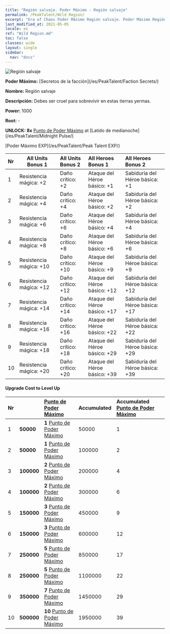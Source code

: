 ```yaml
---
title: "Región salvaje. Poder Máximo - Región salvaje"
permalink: /PeakTalent/Wild Region/
excerpt: "Era of Chaos Poder Máximo Región salvaje. Poder Máximo Región salvaje. Región salvaje"
last_modified_at: 2021-05-05
locale: es
ref: "Wild Region.md"
toc: false
classes: wide
layout: single
sidebar:
  nav: "docs"
---
```


  ![Región salvaje](/images/pt/talent_3010.png)

  **Poder Máximo:** [Secretos de la facción](/es/PeakTalent/Faction Secrets/)

  **Nombre:** Región salvaje

  **Descripción:** Debes ser cruel para sobrevivir en estas tierras yermas.

  **Power:** 1000

  **Root:** -

  **UNLOCK: 8x** [Punto de Poder Máximo](/ItemsES/con_934/) at [Latido de medianoche](/es/PeakTalent/Midnight Pulse/)

  [Poder Máximo EXP](/es/PeakTalent/Peak Talent EXP/)

  | Nr | All Units Bonus 1 | All Units Bonus 2 | All Heroes Bonus 1 | All Heroes Bonus 2 |
  |:---|--------------|:-------------|:-------------|:-------------|
  | 1 | Resistencia mágica: +2 | Daño crítico: +2 | Ataque del Héroe básico: +1 | Sabiduría del Héroe básica: +1 |
  | 2 | Resistencia mágica: +4 | Daño crítico: +4 | Ataque del Héroe básico: +2 | Sabiduría del Héroe básica: +2 |
  | 3 | Resistencia mágica: +6 | Daño crítico: +6 | Ataque del Héroe básico: +4 | Sabiduría del Héroe básica: +4 |
  | 4 | Resistencia mágica: +8 | Daño crítico: +8 | Ataque del Héroe básico: +6 | Sabiduría del Héroe básica: +6 |
  | 5 | Resistencia mágica: +10 | Daño crítico: +10 | Ataque del Héroe básico: +9 | Sabiduría del Héroe básica: +9 |
  | 6 | Resistencia mágica: +12 | Daño crítico: +12 | Ataque del Héroe básico: +12 | Sabiduría del Héroe básica: +12 |
  | 7 | Resistencia mágica: +14 | Daño crítico: +14 | Ataque del Héroe básico: +17 | Sabiduría del Héroe básica: +17 |
  | 8 | Resistencia mágica: +16 | Daño crítico: +16 | Ataque del Héroe básico: +22 | Sabiduría del Héroe básica: +22 |
  | 9 | Resistencia mágica: +18 | Daño crítico: +18 | Ataque del Héroe básico: +29 | Sabiduría del Héroe básica: +29 |
  | 10 | Resistencia mágica: +20 | Daño crítico: +20 | Ataque del Héroe básico: +39 | Sabiduría del Héroe básica: +39 |


#### Upgrade Cost to Level Up

  | Nr | <i class="fas fa-coins"/> | [Punto de Poder Máximo](/ItemsES/con_934/) | Accumulated <i class="fas fa-coins"/> | Accumulated [Punto de Poder Máximo](/ItemsES/con_934/) |
  |:---|--------------|:-------------|:-------------|:-------------|
  | 1 | **50000** | **1** [Punto de Poder Máximo](/ItemsES/con_934/) | 50000 | 1 |
  | 2 | **50000** | **1** [Punto de Poder Máximo](/ItemsES/con_934/) | 100000 | 2 |
  | 3 | **100000** | **2** [Punto de Poder Máximo](/ItemsES/con_934/) | 200000 | 4 |
  | 4 | **100000** | **2** [Punto de Poder Máximo](/ItemsES/con_934/) | 300000 | 6 |
  | 5 | **150000** | **3** [Punto de Poder Máximo](/ItemsES/con_934/) | 450000 | 9 |
  | 6 | **150000** | **3** [Punto de Poder Máximo](/ItemsES/con_934/) | 600000 | 12 |
  | 7 | **250000** | **5** [Punto de Poder Máximo](/ItemsES/con_934/) | 850000 | 17 |
  | 8 | **250000** | **5** [Punto de Poder Máximo](/ItemsES/con_934/) | 1100000 | 22 |
  | 9 | **350000** | **7** [Punto de Poder Máximo](/ItemsES/con_934/) | 1450000 | 29 |
  | 10 | **500000** | **10** [Punto de Poder Máximo](/ItemsES/con_934/) | 1950000 | 39 |

